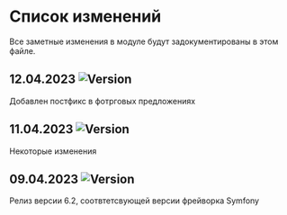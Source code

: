 # Список изменений

Все заметные изменения в модуле будут задокументированы в этом файле.

## 12.04.2023 ![Version](https://img.shields.io/badge/version-v6.2.2-blue)

Добавлен постфикс в фотрговых предложениях

## 11.04.2023 ![Version](https://img.shields.io/badge/version-v6.2.1-blue)

Некоторые изменения

## 09.04.2023 ![Version](https://img.shields.io/badge/version-v6.2.0-blue)

Релиз версии 6.2, соотвтетсвующей версии фрейворка Symfony


